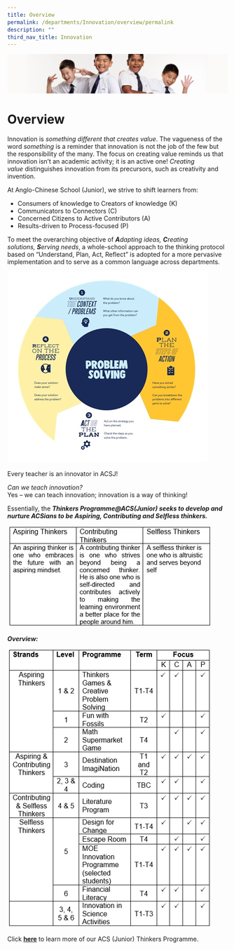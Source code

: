 ```yaml
---
title: Overview
permalink: /departments/Innovation/overview/permalink
description: ""
third_nav_title: Innovation
---
```

![](/images/Sub-banner2.jpg)

Overview
========

Innovation is _something different_ _that creates value_. The vagueness of the word _something_ is a reminder that innovation is not the job of the few but the responsibility of the many. The focus on creating value reminds us that innovation isn’t an academic activity; it is an active one! _Creating value_ distinguishes innovation from its precursors, such as creativity and invention.

At Anglo-Chinese School (Junior), we strive to shift learners from:

*   Consumers of knowledge to Creators of knowledge (K)
*   Communicators to Connectors (C)
*   Concerned Citizens to Active Contributors (A)
*   Results-driven to Process-focused (P)

To meet the overarching objective of **_A_**_dapting ideas, **C**reating solutions, **S**erving needs_, a whole-school approach to the thinking protocol based on “Understand, Plan, Act, Reflect” is adopted for a more pervasive implementation and to serve as a common language across departments.

![](/images/Thinkers%20Problem%20Solving.jpg)

Every teacher is an innovator in ACSJ!

_Can we teach innovation?_  
Yes – we can teach innovation; innovation is a way of thinking!  

Essentially, the **_Thinkers Programme@ACS(Junior) seeks to develop and nurture ACSians to be Aspiring, Contributing and Selfless thinkers._**

![](/images/Prog1.jpg)

**_Overview:_**

![](/images/Prog2.jpg)

Click **[here](https://acsj.moe.edu.sg/our-school/niche-programmes/applied-learning-programme-alp-acs-junior-thinkers-programme)** to learn more of our ACS (Junior) Thinkers Programme.